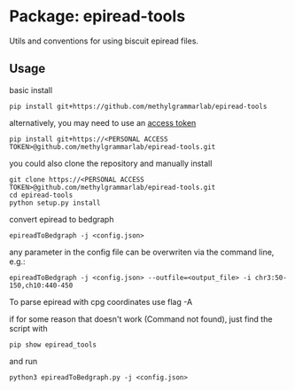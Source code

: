 # Package: epiread-tools

Utils and conventions for using biscuit epiread files.


## Usage

basic install
```
pip install git+https://github.com/methylgrammarlab/epiread-tools
```
alternatively, you may need to use an [access token](https://docs.github.com/en/authentication/keeping-your-account-and-data-secure/creating-a-personal-access-token)
```
pip install git+https://<PERSONAL ACCESS TOKEN>@github.com/methylgrammarlab/epiread-tools.git
```

you could also clone the repository and manually install
```
git clone https://<PERSONAL ACCESS TOKEN>@github.com/methylgrammarlab/epiread-tools.git
cd epiread-tools
python setup.py install
```

convert epiread to bedgraph
```
epireadToBedgraph -j <config.json>
```
any parameter in the config file can be overwriten via the command line, e.g.:

```
epireadToBedgraph -j <config.json> --outfile=<output_file> -i chr3:50-150,ch10:440-450
```

To parse epiread with cpg coordinates use flag -A

if for some reason that doesn't work (Command not found), just find the script with
```
pip show epiread_tools
```
and run
```
python3 epireadToBedgraph.py -j <config.json>
```



